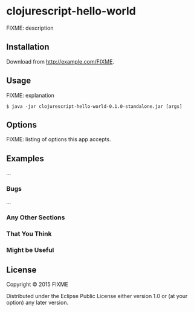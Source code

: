 # clojurescript-hello-world

FIXME: description

## Installation

Download from http://example.com/FIXME.

## Usage

FIXME: explanation

    $ java -jar clojurescript-hello-world-0.1.0-standalone.jar [args]

## Options

FIXME: listing of options this app accepts.

## Examples

...

### Bugs

...

### Any Other Sections
### That You Think
### Might be Useful

## License

Copyright © 2015 FIXME

Distributed under the Eclipse Public License either version 1.0 or (at
your option) any later version.
